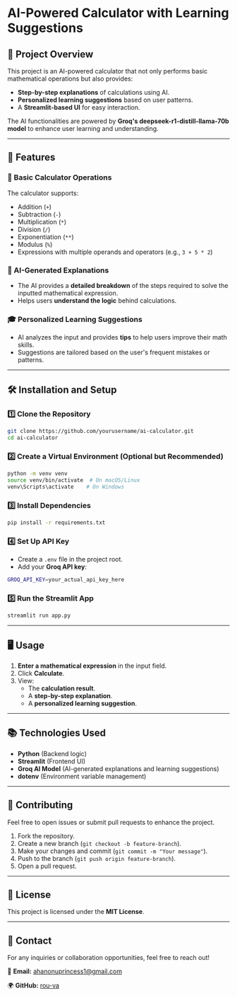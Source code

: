 # AI-Powered Calculator with Learning Suggestions

## 📌 Project Overview

This project is an AI-powered calculator that not only performs basic mathematical operations but also provides:

- **Step-by-step explanations** of calculations using AI.
- **Personalized learning suggestions** based on user patterns.
- A **Streamlit-based UI** for easy interaction.

The AI functionalities are powered by **Groq's deepseek-r1-distill-llama-70b model** to enhance user learning and understanding.

---

## 🚀 Features

### 🔢 Basic Calculator Operations

The calculator supports:

- Addition (`+`)
- Subtraction (`-`)
- Multiplication (`*`)
- Division (`/`)
- Exponentiation (`**`)
- Modulus (`%`)
- Expressions with multiple operands and operators (e.g., `3 + 5 * 2`)

### 🧠 AI-Generated Explanations

- The AI provides a **detailed breakdown** of the steps required to solve the inputted mathematical expression.
- Helps users **understand the logic** behind calculations.

### 🎓 Personalized Learning Suggestions

- AI analyzes the input and provides **tips** to help users improve their math skills.
- Suggestions are tailored based on the user's frequent mistakes or patterns.

---

## 🛠️ Installation and Setup

### 1️⃣ Clone the Repository

```sh
git clone https://github.com/yourusername/ai-calculator.git
cd ai-calculator
```

### 2️⃣ Create a Virtual Environment (Optional but Recommended)

```sh
python -m venv venv
source venv/bin/activate  # On macOS/Linux
venv\Scripts\activate    # On Windows
```

### 3️⃣ Install Dependencies

```sh
pip install -r requirements.txt
```

### 4️⃣ Set Up API Key

- Create a `.env` file in the project root.
- Add your **Groq API key**:

```sh
GROQ_API_KEY=your_actual_api_key_here
```

### 5️⃣ Run the Streamlit App

```sh
streamlit run app.py
```

---

## 🖥️ Usage

1. **Enter a mathematical expression** in the input field.
2. Click **Calculate**.
3. View:
   - The **calculation result**.
   - A **step-by-step explanation**.
   - A **personalized learning suggestion**.

---

## 📚 Technologies Used

- **Python** (Backend logic)
- **Streamlit** (Frontend UI)
- **Groq AI Model** (AI-generated explanations and learning suggestions)
- **dotenv** (Environment variable management)

---

## 🤝 Contributing

Feel free to open issues or submit pull requests to enhance the project.

1. Fork the repository.
2. Create a new branch (`git checkout -b feature-branch`).
3. Make your changes and commit (`git commit -m "Your message"`).
4. Push to the branch (`git push origin feature-branch`).
5. Open a pull request.

---

## 🔗 License

This project is licensed under the **MIT License**.

---

## 📩 Contact

For any inquiries or collaboration opportunities, feel free to reach out!

📧 **Email:** [ahanonuprincess1@gmail.com](mailto\:ahanonuprincess1@gmail.com)

🌍 **GitHub:** [rou-va](https://github.com/rou-va)

